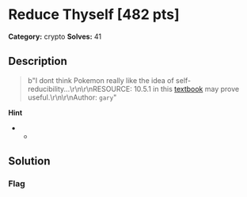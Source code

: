 # Reduce Thyself [482 pts]

**Category:** crypto
**Solves:** 41

## Description
>b"I dont think Pokemon really like the idea of self-reducibility...\r\n\r\nRESOURCE: 10.5.1 in this [textbook](https://crypto.stanford.edu/~dabo/cryptobook/BonehShoup_0_4.pdf) may prove useful.\r\n\r\nAuthor: `gary`"

**Hint**
* -

## Solution

### Flag

